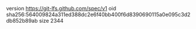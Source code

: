 version https://git-lfs.github.com/spec/v1
oid sha256:564009824a311ed388dc2e6f40bb400f6d8390690115a0e095c3d2db852b89ab
size 2344
